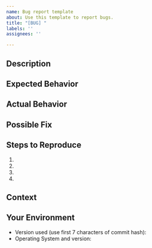 ```yaml
---
name: Bug report template
about: Use this template to report bugs.
title: "[BUG] "
labels: ''
assignees: ''

---
```


<!--- Provide a general summary of the issue in the Title above -->

## Description
<!--- Provide a more detailed introduction to the issue itself, and why you consider it to be a bug -->

## Expected Behavior
<!--- Tell us what should happen -->

## Actual Behavior
<!--- Tell us what happens instead -->

## Possible Fix
<!--- Not obligatory, but suggest a fix or reason for the bug -->

## Steps to Reproduce
<!--- Provide a link to a live example, or an unambiguous set of steps to -->
<!--- reproduce this bug. Include code to reproduce, if relevant -->
1.
2.
3.
4.

## Context
<!--- How has this bug affected you? What were you trying to accomplish? -->

## Your Environment
<!--- Include as many relevant details about the environment you experienced the bug in -->
* Version used (use first 7 characters of commit hash):
* Operating System and version:
